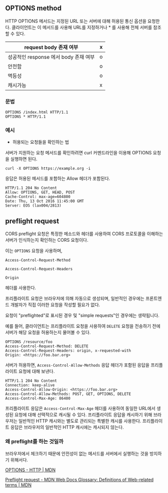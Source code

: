 ## OPTIONS method

HTTP OPTIONS 메서드는 지정된 URL 또는 서버에 대해 허용된 통신 옵션을 요청한다. 클라이언트는 이 메서드를 사용해 URL를 지정하거나 * 를 사용해 전체 서버를 참조할 수 있다. 

| request body 존재 여부  | x |
| --- | --- |
| 성공적인 response 에서 body 존재 여부 | o |
| 안전함 | o |
| 멱등성 | o |
| 캐시가능 | x |

### 문법

```tsx
OPTIONS /index.html HTTP/1.1
OPTIONS * HTTP/1.1
```

### 예시

- 허용되는 요청들을 확인하는 법

서버가 지원하는 요청 메서드를 확인하려면 curl 커멘드라인을 이용해 OPTIONS 요청을 실행하면 된다. 

```tsx
curl -X OPTIONS https://example.org -i
```

응답은 허용된 메서드를 포함하는 Allow 헤더가 포함된다.

```tsx
HTTP/1.1 204 No Content
Allow: OPTIONS, GET, HEAD, POST
Cache-Control: max-age=604800
Date: Thu, 13 Oct 2016 11:45:00 GMT
Server: EOS (lax004/2813)
```

## preflight request

CORS preflight 요청은 특정한 메소드와 헤더를 사용하여 CORS 프로토콜을 이해하는 서버가 인식하는지 확인하는 CORS 요청이다. 

이는 `OPTIONS` 요청을 사용하며,

 `Access-Control-Request-Method`

`Access-Control-Request-Headers`

`Origin` 

헤더를 사용한다. 

프리플라이트 요청은 브라우저에 의해 자동으로 생성되며, 일반적인 경우에는 프론트엔드 개발자가 직접 이러한 요청을 작성할 필요가 없다. 

요청이 "preflighted"로 표시된 경우 및 "simple requests"인 경우에는 생략됩니다.

예를 들어, 클라이언트는 프리플라이트 요청을 사용하여 `DELETE` 요청을 전송하기 전에 서버가 해당 요청을 허용하는지 물어볼 수 있다. 

```
OPTIONS /resource/foo
Access-Control-Request-Method: DELETE
Access-Control-Request-Headers: origin, x-requested-with
Origin: <https://foo.bar.org>

```

서버가 허용하면, `Access-Control-Allow-Methods` 응답 헤더가 포함된 응답을 프리플라이트 요청에 대해 보낸다. 

```
HTTP/1.1 204 No Content
Connection: keep-alive
Access-Control-Allow-Origin: <https://foo.bar.org>
Access-Control-Allow-Methods: POST, GET, OPTIONS, DELETE
Access-Control-Max-Age: 86400

```

프리플라이트 응답은 `Access-Control-Max-Age` 헤더를 사용하여 동일한 URL에서 생성된 요청에 대해 선택적으로 캐시될 수 있다. 프리플라이트 응답을 캐시하기 위해 브라우저는 일반적인 HTTP 캐시와는 별도로 관리되는 특별한 캐시를 사용한다. 프리플라이트 응답은 브라우저의 일반적인 HTTP 캐시에는 캐시되지 않는다.

### 왜 preflight를 하는 것일까
브라우저에서 체크하기 때문에 안전성이 없는 메서드를 서버에서 실행하는 것을 방지하기 위해서다. 

[OPTIONS - HTTP | MDN](https://developer.mozilla.org/en-US/docs/Web/HTTP/Methods/OPTIONS)

[Preflight request - MDN Web Docs Glossary: Definitions of Web-related terms | MDN](https://developer.mozilla.org/en-US/docs/Glossary/Preflight_request)
